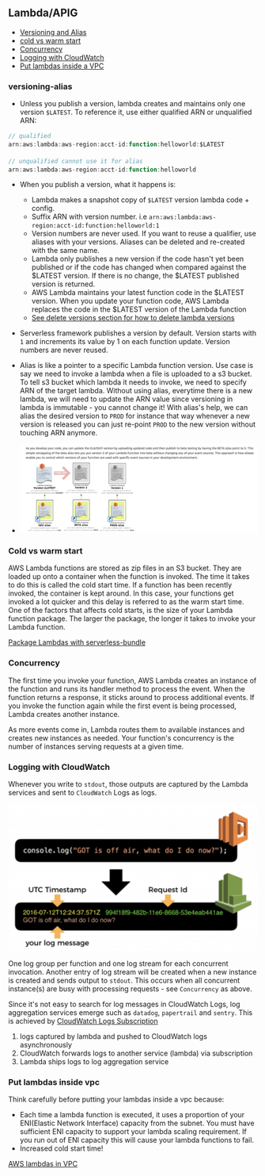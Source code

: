 ## Lambda/APIG

- [Versioning and Alias](#versioning-alias)
- [cold vs warm start](#cold-vs-warm-start)
- [Concurrency](#concurrency)
- [Logging with CloudWatch](#logging-with-cloudwatch)
- [Put lambdas inside a VPC](#put-lambdas-inside-vpc)

### versioning-alias

- Unless you publish a version, lambda creates and maintains only one version `$LATEST`. To reference it, use either qualified ARN or unqualified ARN:

```js
// qualified
arn:aws:lambda:aws-region:acct-id:function:helloworld:$LATEST

// unqualified cannot use it for alias
arn:aws:lambda:aws-region:acct-id:function:helloworld
```

- When you publish a version, what it happens is:

  - Lambda makes a snapshot copy of `$LATEST` version lambda code + config.
  - Suffix ARN with version number. i.e `arn:aws:lambda:aws-region:acct-id:function:helloworld:1`
  - Version numbers are never used. If you want to reuse a qualifier, use aliases with your versions. Aliases can be deleted and re-created with the same name.
  - Lambda only publishes a new version if the code hasn't yet been published or if the code has changed when compared against the $LATEST version. If there is no change, the $LATEST published version is returned.
  - AWS Lambda maintains your latest function code in the $LATEST version. When you update your function code, AWS Lambda replaces the code in the $LATEST version of the Lambda function
  - [See delete versions section for how to delete lambda versions](https://docs.aws.amazon.com/lambda/latest/dg/versioning-intro.html)

- Serverless framework publishes a version by default. Version starts with `1` and increments its value by 1 on each function update. Version numbers are never reused.
- Alias is like a pointer to a specific Lambda function version. Use case is say we need to invoke a lambda when a file is uploaded to a s3 bucket. To tell s3 bucket which lambda it needs to invoke, we need to specify ARN of the target lambda. Without using alias, everytime there is a new lambda, we will need to update the ARN value since versioning in lambda is immutable - you cannot change it! With alias's help, we can alias the desired version to `PROD` for instance that way whenever a new version is released you can just re-point `PROD` to the new version without touching ARN anymore.
- ![versioning_aliasing](./lambda_versioning_aliasing.png)

### Cold vs warm start

AWS Lambda functions are stored as zip files in an S3 bucket. They are loaded up onto a container when the function is invoked. The time it takes to do this is called the cold start time. If a function has been recently invoked, the container is kept around. In this case, your functions get invoked a lot quicker and this delay is referred to as the warm start time. One of the factors that affects cold starts, is the size of your Lambda function package. The larger the package, the longer it takes to invoke your Lambda function.

[Package Lambdas with serverless-bundle
](https://serverless-stack.com/chapters/package-lambdas-with-serverless-bundle.html)

### Concurrency

The first time you invoke your function, AWS Lambda creates an instance of the function and runs its handler method to process the event. When the function returns a response, it sticks around to process additional events. If you invoke the function again while the first event is being processed, Lambda creates another instance.

As more events come in, Lambda routes them to available instances and creates new instances as needed. Your function's concurrency is the number of instances serving requests at a given time.

### Logging with CloudWatch

Whenever you write to `stdout`, those outputs are captured by the Lambda services and sent to `CloudWatch` Logs as logs.

![cloudwatch-logging-in-lambda](cloudwatch-lambda.png)

One log group per function and one log stream for each concurrent invocation. Another entry of log stream will be created when a new instance is created and sends output to `stdout`. This occurs when all concurrent instance(s) are busy with processing requests - see `Concurrency` as above.

Since it's not easy to search for log messages in CloudWatch Logs, log aggregation services emerge such as `datadog`, `papertrail` and `sentry`. This is achieved by [CloudWatch Logs Subscription](https://docs.aws.amazon.com/AmazonCloudWatch/latest/logs/Subscriptions.html)

1. logs captured by lambda and pushed to CloudWatch logs asynchronously
2. CloudWatch forwards logs to another service (lambda) via subscription
3. Lambda ships logs to log aggregation service

### Put lambdas inside vpc

Think carefully before putting your lambdas inside a vpc because:

- Each time a lambda function is executed, it uses a proportion of your ENI(Elastic Network Interface) capacity from the subnet. You must have sufficient ENI capacity to support your lambda scaling requirement. If you run out of ENI capacity this will cause your lambda functions to fail.
- Increased cold start time!

[AWS lambdas in VPC](https://levelup.gitconnected.com/lambda-vpc-cold-starts-a-latency-killer-5408323278dd)
